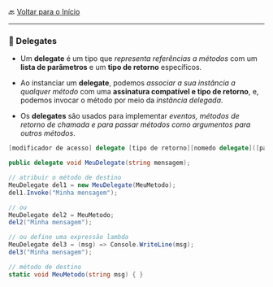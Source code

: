 🔙 [Voltar para o Início](https://github.com/4L1C3-R4BB1T/estudos-c-sharp "Voltar para o Início")

---

### 🔸 Delegates

* Um **delegate** é um tipo que *representa referências a  métodos* com um **lista de parâmetros** e um **tipo de retorno** específicos. 

* Ao instanciar um **delegate**, podemos *associar a sua instância a qualquer método* com uma **assinatura compatível e tipo de retorno**, e, podemos invocar o método por meio da *instância delegada*.

* Os **delegates** são usados para implementar *eventos, métodos de retorno de chamada e para passar métodos como argumentos para outros métodos*.

```cs
[modificador de acesso] delegate [tipo de retorno][nomedo delegate]([parâmetros])

public delegate void MeuDelegate(string mensagem);

// atribuir o método de destino 
MeuDelegate del1 = new MeuDelegate(MeuMetodo);
del1.Invoke("Minha mensagem");

// ou
MeuDelegate del2 = MeuMetodo;
del2("Minha mensagem");

// ou define uma expressão lambda
MeuDelegate del3 = (msg) => Console.WriteLine(msg); 
del3("Minha mensagem");

// método de destino
static void MeuMetodo(string msg) { }
```
